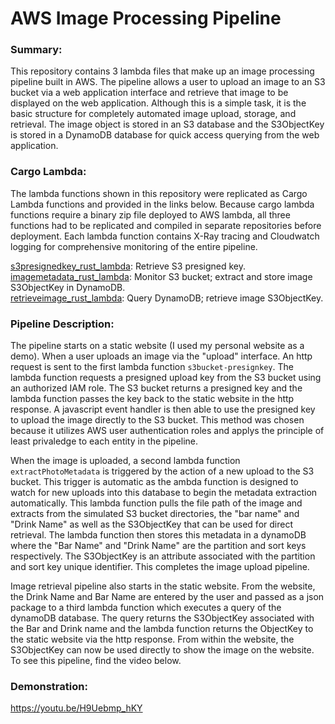 # AWS Image Processing Pipeline

### Summary:
This repository contains 3 lambda files that make up an image processing pipeline built in AWS. The pipeline allows a user to upload an image to an S3 bucket via a web application interface and retrieve that image to be displayed on the web application. Although this is a simple task, it is the basic structure for completely automated image upload, storage, and retrieval. The image object is stored in an S3 database and the S3ObjectKey is stored in a DynamoDB database for quick access querying from the web application.

### Cargo Lambda:
The lambda functions shown in this repository were replicated as Cargo Lambda functions and provided in the links below. Because cargo lambda functions require a binary zip file deployed to AWS lambda, all three functions had to be replicated and compiled in separate repositories before deployment. Each lambda function contains X-Ray tracing and Cloudwatch logging for comprehensive monitoring of the entire pipeline.

[s3presignedkey_rust_lambda](https://github.com/matthold86/s3presignedkey_rust_lambda): Retrieve S3 presigned key. <br>
[imagemetadata_rust_lambda](): Monitor S3 bucket; extract and store image S3ObjectKey in DynamoDB. <br>
[retrieveimage_rust_lambda](): Query DynamoDB; retrieve image S3ObjectKey. <br>

### Pipeline Description:
The pipeline starts on a static website (I used my personal website as a demo). When a user uploads an image via the "upload" interface. An http request is sent to the first lambda function `s3bucket-presignkey`. The lambda function requests a presigned upload key from the S3 bucket using an authorized IAM role. The S3 bucket returns a presigned key and the lambda function passes the key back to the static website in the http response. A javascript event handler is then able to use the presigned key to upload the image directly to the S3 bucket. This method was chosen because it utilizes AWS user authentication roles and applys the principle of least privaledge to each entity in the pipeline. 

When the image is uploaded, a second lambda function `extractPhotoMetadata` is triggered by the action of a new upload to the S3 bucket. This trigger is automatic as the ambda function is designed to watch for new uploads into this database to begin the metadata extraction automatically. This lambda function pulls the file path of the image and extracts from the simulated S3 bucket directories, the "bar name" and "Drink Name" as well as the S3ObjectKey that can be used for direct retrieval. The lambda function then stores this metadata in a dynamoDB where the "Bar Name" and "Drink Name" are the partition and sort keys respectively. The S3ObjectKey is an attribute associated with the partition and sort key unique identifier. This completes the image upload pipeline.

Image retrieval pipeline also starts in the static website. From the website, the Drink Name and Bar Name are entered by the user and passed as a json package to a third lambda function which executes a query of the dynamoDB database. The query returns the S3ObjectKey associated with the Bar and Drink name and the lambda function returns the ObjectKey to the static website via the http response. From within the website, the S3ObjectKey can now be used directly to show the image on the website. To see this pipeline, find the video below.

### Demonstration:

https://youtu.be/H9Uebmp_hKY
